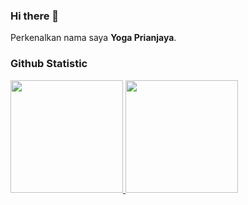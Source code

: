 ### Hi there 👋

Perkenalkan nama saya **Yoga Prianjaya**.

### Github Statistic
<p align="left">
<a href="https://github.com/dandia14">
  <img height="180em" src="https://github-readme-stats-eight-theta.vercel.app/api?username=yogaprianjaya&show_icons=true&theme=algolia&include_all_commits=true&count_private=true"/>
  <img height="180em" src="https://github-readme-stats-eight-theta.vercel.app/api/top-langs/?username=yogaprianjaya&layout=compact&langs_count=8&theme=algolia"/>
</a>
</p>

<!--
**dandia14/dandia14** is a ✨ _special_ ✨ repository because its `README.md` (this file) appears on your GitHub profile.

Here are some ideas to get you started:

- 🔭 I’m currently working on ...
- 🌱 I’m currently learning ...
- 👯 I’m looking to collaborate on ...
- 🤔 I’m looking for help with ...
- 💬 Ask me about ...
- 📫 How to reach me: ...
- 😄 Pronouns: ...
- ⚡ Fun fact: ...
-->
